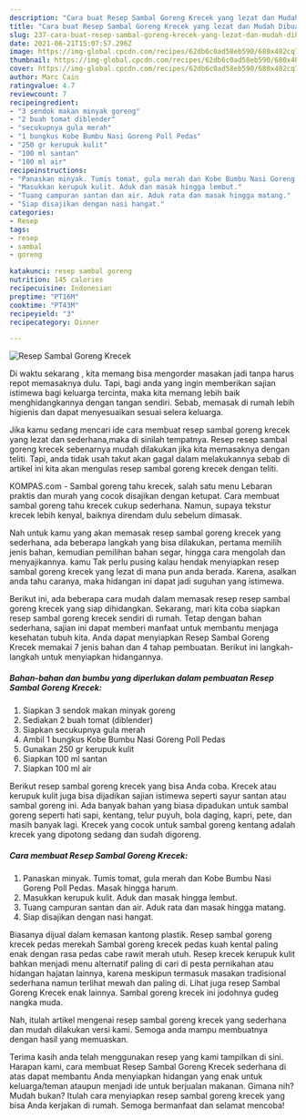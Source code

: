 ```yaml
---
description: "Cara buat Resep Sambal Goreng Krecek yang lezat dan Mudah Dibuat"
title: "Cara buat Resep Sambal Goreng Krecek yang lezat dan Mudah Dibuat"
slug: 237-cara-buat-resep-sambal-goreng-krecek-yang-lezat-dan-mudah-dibuat
date: 2021-06-21T15:07:57.296Z
image: https://img-global.cpcdn.com/recipes/62db6c0ad58eb590/680x482cq70/resep-sambal-goreng-krecek-foto-resep-utama.jpg
thumbnail: https://img-global.cpcdn.com/recipes/62db6c0ad58eb590/680x482cq70/resep-sambal-goreng-krecek-foto-resep-utama.jpg
cover: https://img-global.cpcdn.com/recipes/62db6c0ad58eb590/680x482cq70/resep-sambal-goreng-krecek-foto-resep-utama.jpg
author: Marc Cain
ratingvalue: 4.7
reviewcount: 7
recipeingredient:
- "3 sendok makan minyak goreng"
- "2 buah tomat diblender"
- "secukupnya gula merah"
- "1 bungkus Kobe Bumbu Nasi Goreng Poll Pedas"
- "250 gr kerupuk kulit"
- "100 ml santan"
- "100 ml air"
recipeinstructions:
- "Panaskan minyak. Tumis tomat, gula merah dan Kobe Bumbu Nasi Goreng Poll Pedas. Masak hingga harum."
- "Masukkan kerupuk kulit. Aduk dan masak hingga lembut."
- "Tuang campuran santan dan air. Aduk rata dan masak hingga matang."
- "Siap disajikan dengan nasi hangat."
categories:
- Resep
tags:
- resep
- sambal
- goreng

katakunci: resep sambal goreng 
nutrition: 145 calories
recipecuisine: Indonesian
preptime: "PT16M"
cooktime: "PT43M"
recipeyield: "3"
recipecategory: Dinner

---
```



![Resep Sambal Goreng Krecek](https://img-global.cpcdn.com/recipes/62db6c0ad58eb590/680x482cq70/resep-sambal-goreng-krecek-foto-resep-utama.jpg)

Di waktu  sekarang , kita memang bisa mengorder masakan jadi tanpa harus repot memasaknya dulu. Tapi, bagi anda yang ingin memberikan sajian istimewa bagi keluarga tercinta, maka kita memang lebih baik menghidangkannya dengan tangan sendiri. Sebab, memasak di rumah lebih higienis dan dapat menyesuaikan sesuai selera keluarga.

Jika kamu sedang mencari ide cara membuat resep sambal goreng krecek yang lezat dan sederhana,maka di sinilah tempatnya. Resep resep sambal goreng krecek  sebenarnya mudah dilakukan jika kita memasaknya dengan teliti. Tapi, anda tidak usah takut akan gagal dalam melakukannya 
sebab di artikel ini kita akan mengulas resep sambal goreng krecek dengan teliti.  

KOMPAS.com - Sambal goreng tahu krecek, salah satu menu Lebaran praktis dan murah yang cocok disajikan dengan ketupat. Cara membuat sambal goreng tahu krecek cukup sederhana. Namun, supaya tekstur krecek lebih kenyal, baiknya direndam dulu sebelum dimasak.

Nah untuk kamu yang akan memasak resep sambal goreng krecek yang sederhana, ada beberapa langkah yang bisa dilakukan, pertama memilih jenis bahan, kemudian pemilihan bahan segar, hingga cara mengolah dan menyajikannya. kamu Tak perlu pusing kalau hendak menyiapkan resep sambal goreng krecek yang lezat di mana pun anda berada. Karena, asalkan anda  tahu caranya, maka hidangan ini dapat jadi suguhan yang istimewa.

Berikut ini, ada beberapa cara mudah dalam memasak resep resep sambal goreng krecek yang siap dihidangkan. Sekarang, mari kita coba siapkan resep sambal goreng krecek sendiri di rumah. Tetap dengan bahan sederhana, sajian ini dapat memberi manfaat untuk membantu menjaga kesehatan tubuh kita. Anda dapat menyiapkan Resep Sambal Goreng Krecek memakai 7 jenis bahan dan 4 tahap pembuatan. Berikut ini langkah-langkah untuk menyiapkan hidangannya.

<!--inarticleads1-->

##### Bahan-bahan dan bumbu yang diperlukan dalam pembuatan Resep Sambal Goreng Krecek:

1. Siapkan 3 sendok makan minyak goreng
1. Sediakan 2 buah tomat (diblender)
1. Siapkan secukupnya gula merah
1. Ambil 1 bungkus Kobe Bumbu Nasi Goreng Poll Pedas
1. Gunakan 250 gr kerupuk kulit
1. Siapkan 100 ml santan
1. Siapkan 100 ml air


Berikut resep sambal goreng krecek yang bisa Anda coba. Krecek atau kerupuk kulit juga bisa dijadikan sajian istimewa seperti sayur santan atau sambal goreng ini. Ada banyak bahan yang biasa dipadukan untuk sambal goreng seperti hati sapi, kentang, telur puyuh, bola daging, kapri, pete, dan masih banyak lagi. Krecek yang cocok untuk sambal goreng kentang adalah krecek yang dipotong sedang dan sudah digoreng. 

<!--inarticleads2-->

##### Cara membuat Resep Sambal Goreng Krecek:

1. Panaskan minyak. Tumis tomat, gula merah dan Kobe Bumbu Nasi Goreng Poll Pedas. Masak hingga harum.
1. Masukkan kerupuk kulit. Aduk dan masak hingga lembut.
1. Tuang campuran santan dan air. Aduk rata dan masak hingga matang.
1. Siap disajikan dengan nasi hangat.


Biasanya dijual dalam kemasan kantong plastik. Resep sambal goreng krecek pedas merekah Sambal goreng krecek pedas kuah kental paling enak dengan rasa pedas cabe rawit merah utuh. Resep krecek kerupuk kulit bahkan menjadi menu alternatif paling di cari di pesta pernikahan atau hidangan hajatan lainnya, karena meskipun termasuk masakan tradisional sederhana namun terlihat mewah dan paling di. Lihat juga resep Sambal Goreng Krecek enak lainnya. Sambal goreng krecek ini jodohnya gudeg nangka muda. 

Nah, itulah artikel mengenai  resep sambal goreng krecek  yang sederhana dan mudah dilakukan versi kami. Semoga anda mampu membuatnya dengan hasil yang memuaskan. 

Terima kasih anda telah menggunakan resep yang kami tampilkan di sini. Harapan kami, cara membuat  Resep Sambal Goreng Krecek sederhana di atas dapat membantu Anda menyiapkan hidangan yang enak untuk keluarga/teman ataupun menjadi ide untuk berjualan makanan. Gimana nih? Mudah bukan? Itulah cara menyiapkan resep sambal goreng krecek yang bisa Anda kerjakan di rumah. Semoga bermanfaat dan selamat mencoba!

